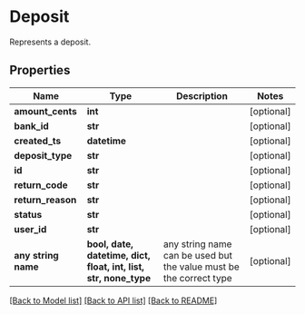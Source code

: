 # Deposit

Represents a deposit.

## Properties
Name | Type | Description | Notes
------------ | ------------- | ------------- | -------------
**amount_cents** | **int** |  | [optional] 
**bank_id** | **str** |  | [optional] 
**created_ts** | **datetime** |  | [optional] 
**deposit_type** | **str** |  | [optional] 
**id** | **str** |  | [optional] 
**return_code** | **str** |  | [optional] 
**return_reason** | **str** |  | [optional] 
**status** | **str** |  | [optional] 
**user_id** | **str** |  | [optional] 
**any string name** | **bool, date, datetime, dict, float, int, list, str, none_type** | any string name can be used but the value must be the correct type | [optional]

[[Back to Model list]](../README.md#documentation-for-models) [[Back to API list]](../README.md#documentation-for-api-endpoints) [[Back to README]](../README.md)


